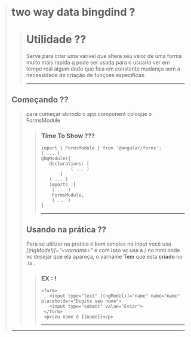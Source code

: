 ># two way data bingdind ?
>># Utilidade ??
>>Serve para criar uma varivel que altera seu valor de uma forma muito mais rapida q pode ser usada para o usuario ver em tempo real algum dado que fica em constante mudança sem a necessidade de criação de funçoes especificas.
>>
>>---
>## Começando ??
>>
>>para começar abrindo o app.component coloque o FormsModule
>>
>>>### Time To Show ???
>>> ~~~Angular
>>> import { FormsModule } from '@angular/forms';
>>> ( ... )
>>>@NgModule({
>>>    declarations: [
>>>            ( ... )
>>>        ]
>>>    ( ... )
>>>    imports :[
>>>     ( ... )
>>>     FormsModule,
>>>     ( ... )
>>>]
>>>~~~
>>> ---
>>## Usando na prática ??
>>Para se utilizar na pratica é bem simples no input você usa _[(ngModel)]="\<varname>"_ e com isso vc usa a /<varname> no html onde vc desejar que ela apareça, o varname **Tem** que esta **criado** no .ts .
>>>### EX : !
>>>~~~Angualar
>>><form>
>>>    <input type="text" [(ngModel)]="name" name="name" placeholder="Digite seu nome">
>>>    <input type="submit" value="Eviar">
>>>  </form>
>>>  <p>seu nome é {{name}}</p>
>>>~~~
>>>---
>---
